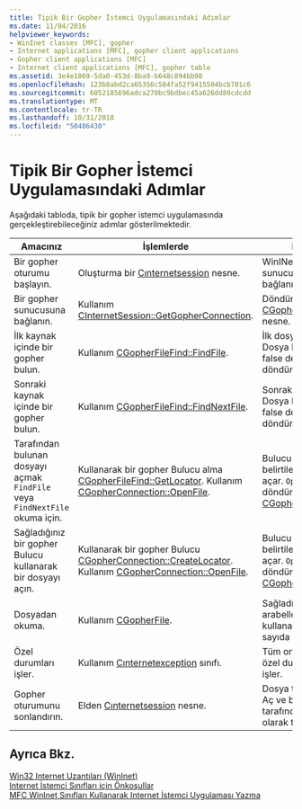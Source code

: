 ```yaml
---
title: Tipik Bir Gopher İstemci Uygulamasındaki Adımlar
ms.date: 11/04/2016
helpviewer_keywords:
- WinInet classes [MFC], gopher
- Internet applications [MFC], gopher client applications
- Gopher client applications [MFC]
- Internet client applications [MFC], gopher table
ms.assetid: 3e4e1869-5da0-453d-8ba9-b648c894bb90
ms.openlocfilehash: 123b8abd2ca65356c584fa52f9415504bcb701c6
ms.sourcegitcommit: 6052185696adca270bc9bdbec45a626dd89cdcdd
ms.translationtype: MT
ms.contentlocale: tr-TR
ms.lasthandoff: 10/31/2018
ms.locfileid: "50486430"
---
```

# <a name="steps-in-a-typical-gopher-client-application"></a>Tipik Bir Gopher İstemci Uygulamasındaki Adımlar

Aşağıdaki tabloda, tipik bir gopher istemci uygulamasında gerçekleştirebileceğiniz adımlar gösterilmektedir.

|Amacınız|İşlemlerde|Etkiler|
|---------------|----------------------|-------------|
|Bir gopher oturumu başlayın.|Oluşturma bir [Cınternetsession](../mfc/reference/cinternetsession-class.md) nesne.|WinINet başlatır ve sunucusuna bağlanır.|
|Bir gopher sunucusuna bağlanın.|Kullanım [CInternetSession::GetGopherConnection](../mfc/reference/cinternetsession-class.md#getgopherconnection).|Döndürür bir [CGopherConnection](../mfc/reference/cgopherconnection-class.md) nesne.|
|İlk kaynak içinde bir gopher bulun.|Kullanım [CGopherFileFind::FindFile](../mfc/reference/cgopherfilefind-class.md#findfile).|İlk dosya bulur. Dosya bulunamazsa false değerini döndürür.|
|Sonraki kaynak içinde bir gopher bulun.|Kullanım [CGopherFileFind::FindNextFile](../mfc/reference/cgopherfilefind-class.md#findnextfile).|Sonraki dosya bulur. Dosya bulunamazsa false değerini döndürür.|
|Tarafından bulunan dosyayı açmak `FindFile` veya `FindNextFile` okuma için.|Kullanarak bir gopher Bulucu alma [CGopherFileFind::GetLocator](../mfc/reference/cgopherfilefind-class.md#getlocator). Kullanım [CGopherConnection::OpenFile](../mfc/reference/cgopherconnection-class.md#openfile).|Bulucu tarafından belirtilen dosyayı açar. `OpenFile` döndürür bir [CGopherFile](../mfc/reference/cgopherfile-class.md) nesne.|
|Sağladığınız bir gopher Bulucu kullanarak bir dosyayı açın.|Kullanarak bir gopher Bulucu [CGopherConnection::CreateLocator](../mfc/reference/cgopherconnection-class.md#createlocator). Kullanım [CGopherConnection::OpenFile](../mfc/reference/cgopherconnection-class.md#openfile).|Bulucu tarafından belirtilen dosyayı açar. `OpenFile` döndürür bir [CGopherFile](../mfc/reference/cgopherfile-class.md) nesne.|
|Dosyadan okuma.|Kullanım [CGopherFile](../mfc/reference/cgopherfile-class.md).|Sağladığınız bir arabelleği kullanarak belirtilen sayıda okur.|
|Özel durumları işler.|Kullanım [Cınternetexception](../mfc/reference/cinternetexception-class.md) sınıfı.|Tüm ortak Internet özel durum türlerini işler.|
|Gopher oturumunu sonlandırın.|Elden [Cınternetsession](../mfc/reference/cinternetsession-class.md) nesne.|Dosya tanıtıcılarını Aç ve bağlantıları tarafından otomatik olarak temizlenir.|

## <a name="see-also"></a>Ayrıca Bkz.

[Win32 Internet Uzantıları (WinInet)](../mfc/win32-internet-extensions-wininet.md)<br/>
[Internet İstemci Sınıfları için Önkoşullar](../mfc/prerequisites-for-internet-client-classes.md)<br/>
[MFC WinInet Sınıfları Kullanarak Internet İstemci Uygulaması Yazma](../mfc/writing-an-internet-client-application-using-mfc-wininet-classes.md)
